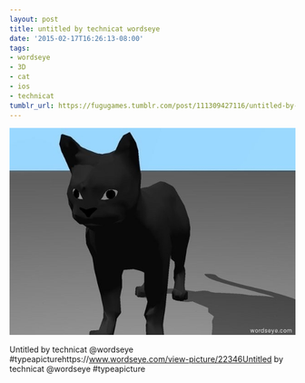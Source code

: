 ```yaml
---
layout: post
title: untitled by technicat wordseye
date: '2015-02-17T16:26:13-08:00'
tags:
- wordseye
- 3D
- cat
- ios
- technicat
tumblr_url: https://fugugames.tumblr.com/post/111309427116/untitled-by-technicat-wordseye
---
```

 ![](/tumblr_files/tumblr_njxq7p9aVV1tgne1po1_640.jpg)  

Untitled by technicat @wordseye #typeapicturehttps://www.wordseye.com/view-picture/22346Untitled by technicat @wordseye #typeapicture

